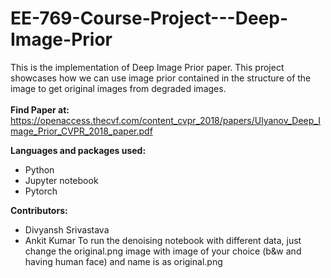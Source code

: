# EE-769-Course-Project---Deep-Image-Prior
This is the implementation of Deep Image Prior paper. This project showcases how we can use image prior contained in the structure of the image to get original images from degraded images.</br>
</br>
**Find Paper at:** https://openaccess.thecvf.com/content_cvpr_2018/papers/Ulyanov_Deep_Image_Prior_CVPR_2018_paper.pdf

**Languages and packages used:**</br>
* Python
* Jupyter notebook
* Pytorch

**Contributors:** </br>
* Divyansh Srivastava
* Ankit Kumar
To run the denoising notebook with different data, just change the original.png image with image of your choice (b&w and having human face) and name is as original.png
